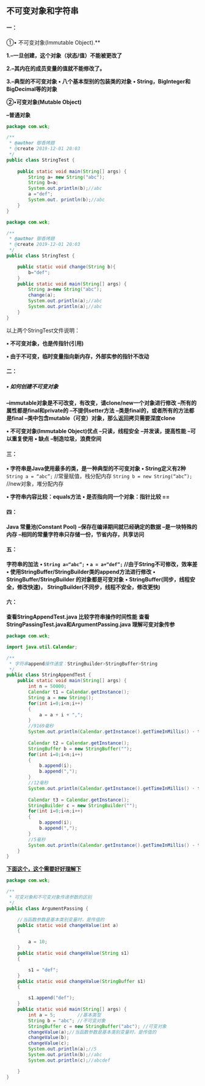 

## 不可变对象和字符串

#### 一：

①• 不可变对象(Immutable Object).**

**1.–一旦创建，这个对象（状态/值）不能被更改了**

**2.–其内在的成员变量的值就不能修改了。**

**3.–典型的不可变对象**
	**• 八个基本型别的包装类的对象**
	**• String，BigInteger和BigDecimal等的对象**

**②•可变对象(Mutable Object)**

**–普通对象**

```java
package com.wck;

/**
 * @author 御香烤翅
 * @create 2019-12-01 20:03
 */
public class StringTest {
    
    public static void main(String[] args) {
        String a= new String("abc");
        String b=a;
        System.out.println(b);//abc
        a ="def";
        System.out. println(b);//abc
    }
}

```

```java
package com.wck;

/**
 * @author 御香烤翅
 * @create 2019-12-01 20:03
 */
public class StringTest {

    public static void change(String b){
        b="def";
    }
    public static void main(String[] args) {
        String a=new String("abc");
        change(a);
        System.out.println(a);//abc
        System.out.println(a);//abc
    }
}

```

以上两个StringTest文件说明：

**• 不可变对象，也是传指针(引用)**

**• 由于不可变，临时变量指向新内存，外部实参的指针不改动**



#### 二：

##### • 如何创建不可变对象

**–immutable对象是不可改变，有改变，请clone/new一个对象进行修改**
**–所有的属性都是final和private的**
**–不提供setter方法**
**–类是final的，或者所有的方法都是final**
**–类中包含mutable（可变）对象，那么返回拷贝需要深度clone**

**• 不可变对象(Immutable Object)优点**
**–只读，线程安全**
**–并发读，提高性能**
**–可以重复使用**
**• 缺点**
**–制造垃圾，浪费空间**



#### 三：

**• 字符串是Java使用最多的类，是一种典型的不可变对象**
**• String定义有2种**
`String a = “abc”;` //常量赋值，栈分配内存
`String b = new String(“abc”);` //new对象，堆分配内存

**• 字符串内容比较：equals方法**
**• 是否指向同一个对象：指针比较 ==**



#### 四：

**Java 常量池(Constant Pool)**
**–保存在编译期间就已经确定的数据**
**–是一块特殊的内存**
**–相同的常量字符串只存储一份，节省内存，共享访问**



#### 五：

**字符串的加法**
**• `String a=“abc”;`**
**• `a = a+“def”;` //由于String不可修改，效率差**
**• 使用StringBuffer/StringBuilder类的append方法进行修改**
**• StringBuffer/StringBuilder 的对象都是可变对象**
**• StringBuffer(同步，线程安全，修改快速)，**
**StringBuilder(不同步，线程不安全，修改更快)**



#### 六：

**查看StringAppendTest.java 比较字符串操作时间性能**
**查看StringPassingTest.java和ArgumentPassing.java 理解可变对象传参**

```java
package com.wck;

import java.util.Calendar;

/**
 * 字符串append操作速度：StringBuilder>StringBuffer>String
 */
public class StringAppendTest {
	public static void main(String[] args) {
		int n = 50000;
		Calendar t1 = Calendar.getInstance();
		String a = new String();
		for(int i=0;i<n;i++)
		{
			a = a + i + ",";
		}
		//9169毫秒
		System.out.println(Calendar.getInstance().getTimeInMillis() - t1.getTimeInMillis());
		
		Calendar t2 = Calendar.getInstance();
		StringBuffer b = new StringBuffer("");
		for(int i=0;i<n;i++)
		{
			b.append(i);
			b.append(",");
		}
		//12毫秒
		System.out.println(Calendar.getInstance().getTimeInMillis() - t2.getTimeInMillis());
		
		Calendar t3 = Calendar.getInstance();
		StringBuilder c = new StringBuilder("");
		for(int i=0;i<n;i++)
		{
			b.append(i);
			b.append(",");
		}
		//5毫秒
		System.out.println(Calendar.getInstance().getTimeInMillis() - t3.getTimeInMillis());		
	}
}

```



**<u>下面这个，这个需要好好理解下</u>**

```java
package com.wck;

/**
 * 可变对象和不可变对象传递参数的区别
 */
public class ArgumentPassing {

	//当函数参数是基本类别变量时，是传值的
	public static void changeValue(int a)
	{

		a = 10;
	}
	public static void changeValue(String s1)
	{

		s1 = "def";
	}
	public static void changeValue(StringBuffer s1)
	{

		s1.append("def");
	}
	public static void main(String[] args) {
		int a = 5;        //基本类型
		String b = "abc"; //不可变对象
		StringBuffer c = new StringBuffer("abc"); //可变对象
		changeValue(a);//当函数参数是基本类别变量时，是传值的
		changeValue(b);
		changeValue(c);
		System.out.println(a);//5
		System.out.println(b);//abc
		System.out.println(c);//abcdef

	}
}

```

